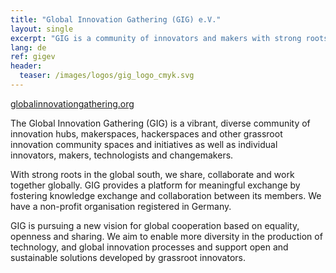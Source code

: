 ```yaml
---
title: "Global Innovation Gathering (GIG) e.V."
layout: single
excerpt: "GIG is a community of innovators and makers with strong roots in the global south and a non-profit organization registered in Germany."
lang: de
ref: gigev
header:
  teaser: /images/logos/gig_logo_cmyk.svg
---
```


[globalinnovationgathering.org](https://www.globalinnovationgathering.org/ "globalinnovationgathering.org")

The Global Innovation Gathering (GIG) is a vibrant, diverse community of innovation hubs, makerspaces, hackerspaces and other grassroot innovation community spaces and initiatives as well as individual innovators, makers, technologists and changemakers.

With strong roots in the global south, we share, collaborate and work together globally. GIG provides a platform for meaningful exchange by fostering knowledge exchange and collaboration between its members. We have a non-profit organisation registered in Germany.

GIG is pursuing a new vision for global cooperation based on equality, openness and sharing. We aim to enable more diversity in the production of technology, and global innovation processes and support open and sustainable solutions developed by grassroot innovators.
